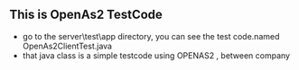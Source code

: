 ## This is OpenAs2 TestCode
* go to the server\test\app directory, you can see the test code.named OpenAs2ClientTest.java
* that java class is a simple testcode using OPENAS2 , between company
